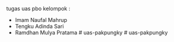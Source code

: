 tugas uas pbo 
kelompok : 
- Imam Naufal Mahrup
- Tengku Adinda Sari
- Ramdhan Mulya Pratama
 
#   u a s - p a k p u n g k y  
 #   u a s - p a k p u n g k y  
 